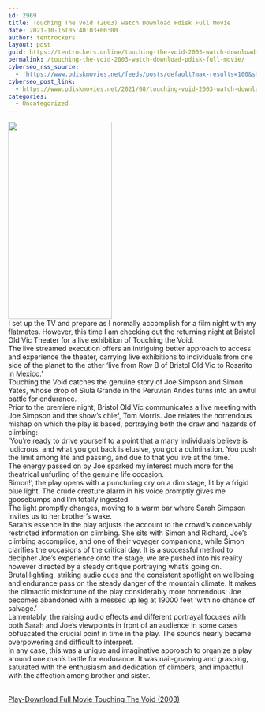 ```yaml
---
id: 2969
title: Touching The Void (2003) watch Download Pdisk Full Movie
date: 2021-10-16T05:40:03+00:00
author: tentrockers
layout: post
guid: https://tentrockers.online/touching-the-void-2003-watch-download-pdisk-full-movie/
permalink: /touching-the-void-2003-watch-download-pdisk-full-movie/
cyberseo_rss_source:
  - 'https://www.pdiskmovies.net/feeds/posts/default?max-results=100&start-index=801'
cyberseo_post_link:
  - https://www.pdiskmovies.net/2021/08/touching-void-2003-watch-download-pdisk.html
categories:
  - Uncategorized
---
```

<div class="separator">
  <a href="https://1.bp.blogspot.com/-SDz6OQHZLiI/YSj8EtdCFDI/AAAAAAAAauw/5e-djvfab-wdT-MxQuo9sT-2NHuhlkmJQCLcBGAsYHQ/s1200/Touching%2BThe%2BVoid%2B%25282003%2529%2Bwatch%2BDownload%2BPdisk%2BFull%2BMovie.jpg" imageanchor="1"><img loading="lazy" border="0" data-original-height="1200" data-original-width="630" height="400" src="https://1.bp.blogspot.com/-SDz6OQHZLiI/YSj8EtdCFDI/AAAAAAAAauw/5e-djvfab-wdT-MxQuo9sT-2NHuhlkmJQCLcBGAsYHQ/w210-h400/Touching%2BThe%2BVoid%2B%25282003%2529%2Bwatch%2BDownload%2BPdisk%2BFull%2BMovie.jpg" width="210" /></a>
</div>



<div>
  <div>
    <span>I set up the TV and prepare as I normally accomplish for a film night with my flatmates. However, this time I am checking out the returning night at Bristol Old Vic Theater for a live exhibition of Touching the Void.&nbsp;</span>
  </div>
  
  <div>
    <span>The live streamed execution offers an intriguing better approach to access and experience the theater, carrying live exhibitions to individuals from one side of the planet to the other &#8216;live from Row B of Bristol Old Vic to Rosarito in Mexico.&#8217;&nbsp;</span>
  </div>
  
  <div>
    <span>Touching the Void catches the genuine story of Joe Simpson and Simon Yates, whose drop of Siula Grande in the Peruvian Andes turns into an awful battle for endurance.&nbsp;</span>
  </div>
  
  <div>
    <span>Prior to the premiere night, Bristol Old Vic communicates a live meeting with Joe Simpson and the show&#8217;s chief, Tom Morris. Joe relates the horrendous mishap on which the play is based, portraying both the draw and hazards of climbing:&nbsp;</span>
  </div>
  
  <div>
    <span>&#8216;You&#8217;re ready to drive yourself to a point that a many individuals believe is ludicrous, and what you got back is elusive, you got a culmination. You push the limit among life and passing, and due to that you live at the time.&#8217;&nbsp;</span>
  </div>
  
  <div>
    <span>The energy passed on by Joe sparked my interest much more for the theatrical unfurling of the genuine life occasion.&nbsp;</span>
  </div>
  
  <div>
    <span>Simon!&#8217;, the play opens with a puncturing cry on a dim stage, lit by a frigid blue light. The crude creature alarm in his voice promptly gives me goosebumps and I&#8217;m totally ingested.&nbsp;</span>
  </div>
  
  <div>
    <span>The light promptly changes, moving to a warm bar where Sarah Simpson invites us to her brother&#8217;s wake.&nbsp;</span>
  </div>
  
  <div>
    <span>Sarah&#8217;s essence in the play adjusts the account to the crowd&#8217;s conceivably restricted information on climbing. She sits with Simon and Richard, Joe&#8217;s climbing accomplice, and one of their voyager companions, while Simon clarifies the occasions of the critical day. It is a successful method to decipher Joe&#8217;s experience onto the stage; we are pushed into his reality however directed by a steady critique portraying what&#8217;s going on.&nbsp;</span>
  </div>
  
  <div>
    <span>Brutal lighting, striking audio cues and the consistent spotlight on wellbeing and endurance pass on the steady danger of the mountain climate. It makes the climactic misfortune of the play considerably more horrendous: Joe becomes abandoned with a messed up leg at 19000 feet &#8216;with no chance of salvage.&#8217;&nbsp;</span>
  </div>
  
  <div>
    <span>Lamentably, the raising audio effects and different portrayal focuses with both Sarah and Joe&#8217;s viewpoints in front of an audience in some cases obfuscated the crucial point in time in the play. The sounds nearly became overpowering and difficult to interpret.&nbsp;</span>
  </div>
  
  <div>
    <span>In any case, this was a unique and imaginative approach to organize a play around one man&#8217;s battle for endurance. It was nail-gnawing and grasping, saturated with the enthusiasm and dedication of climbers, and impactful with the affection among brother and sister.</span>
  </div>
</div>

  
<a href="https://kofilink.com/1/bnYyam50MDAwYTJv?dn=1" target="popup" onclick="window.open('https://kofilink.com/1/bnYyam50MDAwYTJv?dn=1','popup','width=600,height=600'); return false;" rel="noopener"><br /> Play-Download Full Movie Touching The Void (2003)<br /> </a>